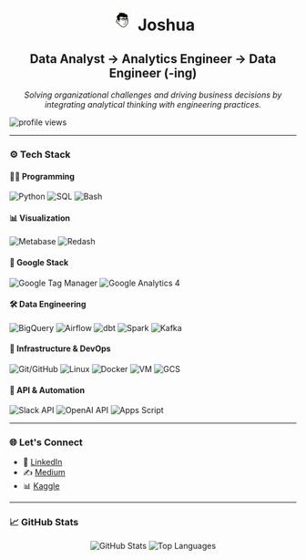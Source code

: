 <h1 align="center">
  <img src="/images/joshua.png" alt="joshuajsk" height="40" width="40" />
  Joshua
</h1>

<h2 align="center">Data Analyst → Analytics Engineer → Data Engineer (-ing)</h2>

<p align="center">
  <em>Solving organizational challenges and driving business decisions by integrating analytical thinking with engineering practices.</em>
</p>

<p align="left">
  <img src="https://komarev.com/ghpvc/?username=joshua-data&label=Profile%20views&color=0e75b6&style=flat" alt="profile views" />
</p>

---

### ⚙️ Tech Stack

#### 🧑‍💻 Programming
![Python](https://img.shields.io/badge/Python-3776AB?logo=python&logoColor=white)
![SQL](https://img.shields.io/badge/SQL-003B57?logo=postgresql&logoColor=white)
![Bash](https://img.shields.io/badge/Bash-4EAA25?logo=gnubash&logoColor=white)

#### 📊 Visualization
![Metabase](https://img.shields.io/badge/Metabase-509EE3?logo=metabase&logoColor=white)
![Redash](https://img.shields.io/badge/Redash-EA1E63?logo=redash&logoColor=white)

#### 🧩 Google Stack
![Google Tag Manager](https://img.shields.io/badge/GTM-34A853?logo=googletagmanager&logoColor=white)
![Google Analytics 4](https://img.shields.io/badge/GA4-F9AB00?logo=googleanalytics&logoColor=white)

#### 🛠️ Data Engineering
![BigQuery](https://img.shields.io/badge/BigQuery-4285F4?logo=googlebigquery&logoColor=white)
![Airflow](https://img.shields.io/badge/Airflow-017CEE?logo=apacheairflow&logoColor=white)
![dbt](https://img.shields.io/badge/dbt-F35C3D?logo=dbt&logoColor=white)
![Spark](https://img.shields.io/badge/Spark-E25A1C?logo=apachespark&logoColor=white)
![Kafka](https://img.shields.io/badge/Kafka-231F20?logo=apachekafka&logoColor=white)

#### 🔧 Infrastructure & DevOps
![Git/GitHub](https://img.shields.io/badge/Git-F05032?logo=git&logoColor=white)
![Linux](https://img.shields.io/badge/Linux-FCC624?logo=linux&logoColor=black)
![Docker](https://img.shields.io/badge/Docker-2496ED?logo=docker&logoColor=white)
![VM](https://img.shields.io/badge/VM%20Instance-4285F4?logo=googlecloud&logoColor=white)
![GCS](https://img.shields.io/badge/GCS%20Bucket-4285F4?logo=googlecloud&logoColor=white)

#### 🤖 API & Automation
![Slack API](https://img.shields.io/badge/Slack%20API-4A154B?logo=slack&logoColor=white)
![OpenAI API](https://img.shields.io/badge/OpenAI%20API-412991?logo=openai&logoColor=white)
![Apps Script](https://img.shields.io/badge/Apps%20Script-4285F4?logo=google&logoColor=white)

---

### 🌐 Let's Connect

- 💼 [LinkedIn](https://linkedin.com/in/joshuajsk)
- ✍️ [Medium](https://joshua-data.medium.com)
- 📊 [Kaggle](https://kaggle.com/joshuajsk)

---

### 📈 GitHub Stats

<div align="center">
  <img src="https://github-readme-stats.vercel.app/api?username=joshua-data&show_icons=true&theme=blue_navy" alt="GitHub Stats" height="180" />
  <img src="https://github-readme-stats.vercel.app/api/top-langs/?username=joshua-data&layout=compact&theme=blue_navy" alt="Top Languages" height="180" />
</div>
